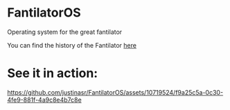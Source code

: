 # FantilatorOS
Operating system for the great fantilator

You can find the history of the Fantilator [here](https://onlyfans.web.cern.ch/)

# See it in action:

https://github.com/justinasr/FantilatorOS/assets/10719524/f9a25c5a-0c30-4fe9-881f-4a9c8e4b7c8e

